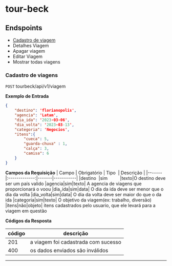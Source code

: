 # tour-beck

## Endspoints

- [Cadastro de viagem](#cadastro-de-viagens)
- Detalhes Viagem
- Apagar viagem
- Editar Viagem
- Mostrar todas viagens

### Cadastro de viagens

`POST` tourbeck/api/v1/viagem

**Exemplo de Entrada**

````json
{
    "destino": 'florianopolis',
    "agencia": 'Latam',
    "dia_ida": '2023-03-06',
    "dia_volta": '2023-03-13',
    "categoria": 'Negocios',
    "itens":{
        "cueca": 5,
        "guarda-chuva" : 1,
        "calça": 3,
        "camisa": 6
    }
}
````

**Campos da Requisição**
| Campo | Obrigatório | Tipo  | Descrição |
|-------|:-------------:|-------|-----------|
|destino  |sim          |texto|O destino deve ser um país valido
|agencia|sim|texto| A agencia de viagens que proporcionará o voou
|dia_ida|sim|data| O dia da ida deve ser menor que o dia da volta
|dia_volta|sim|data| O dia da volta deve ser maior do que o da ida
|categoria|sim|texto| O objetivo da viagem(ex: trabalho, diversão)
|itens|não|objeto| itens cadastrados pelo usuario, que ele levará para a viagem em questão

**Códigos da Resposta**

|código|descrição
|-|-
201 | a viagem foi cadastrada com sucesso
400 | os dados enviados são inválidos

---

